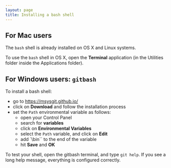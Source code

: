 ```yaml
---
layout: page
title: Installing a bash shell
---
```



## For Mac users ##

The `bash` shell is already installed on OS X and Linux systems.

To use the `bash` shell in OS X, open the **Terminal** application (in the Utilities folder inside the Applications folder).

## For Windows users: `gitbash` ##


To install a bash shell:

- go to <https://msysgit.github.io/>
- click on **Download** and follow the installation process
- set the `Path` environmental variable as follows:
     - open your Control Panel
     - search for **variables**
     - click on **Environmental Variables**
     - select the `Path` variable, and click on **Edit**
     - add `\bin`` to the end of the variable
     - hit **Save** and **OK**

 
To test your shell, open the gitbash terminal, and type `git help`.  If you see a long help message, everything is configured correctly.
